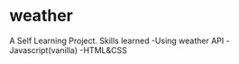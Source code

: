 # weather
A Self Learning Project.
Skills learned
-Using weather API
-Javascript(vanilla)
-HTML&CSS
